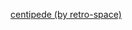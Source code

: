 ---
layout: post
wordpress_id: 880
wordpress_url: http://noesbueno.com/archives/880
date: '2010-11-26 14:00:53 -0600'
date_gmt: '2010-11-26 19:00:53 -0600'
body: |
  <p><a href="http://retrospace.tumblr.com/post/1692135218">centipede (by retro-space)</a></p>
---